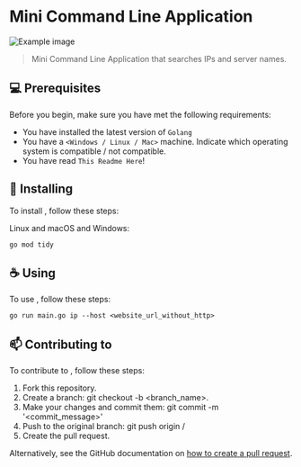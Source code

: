 # Mini Command Line Application

<img src="imagem.png" alt="Example image">

> Mini Command Line Application that searches IPs and server names.

## 💻 Prerequisites

Before you begin, make sure you have met the following requirements:

- You have installed the latest version of `Golang`
- You have a `<Windows / Linux / Mac>` machine. Indicate which operating system is compatible / not compatible.
- You have read `This Readme Here`!

## 🚀 Installing <mini-command-line-application>

To install <mini-command-line-application>, follow these steps:

Linux and macOS and Windows:

```
go mod tidy
```

## ☕ Using <mini-command-line-application>
To use <mini-command-line-application>, follow these steps:

```
go run main.go ip --host <website_url_without_http>
```

## 📫 Contributing to <mini-command-line-application>
To contribute to <mini-command-line-application>, follow these steps:

1. Fork this repository.
2. Create a branch: git checkout -b <branch_name>.
3. Make your changes and commit them: git commit -m '<commit_message>'
4. Push to the original branch: git push origin <mini-command-line-application> / <location>
5. Create the pull request.

Alternatively, see the GitHub documentation on [how to create a pull request](https://help.github.com/en/github/collaborating-with-issues-and-pull-requests/creating-a-pull-request).

